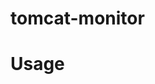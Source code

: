 # tomcat-monitor

# Usage 

<pre>

<Valve className="br.uaijug.tomcat.monitoring.valve.VmDynamicValve" 
            url="http://localhost"
            port="8086" 
            username="root"
            password="root" 
         databaseName="tomcat-monitor-vm"
              valveRate="random_request"
              debug="false" />

<pre/>

<pre>

<Valve className="br.uaijug.tomcat.monitoring.valve.VmValve" 
            url="http://localhost"
            port="8086" 
            username="root"
            password="root" 
         databaseName="tomcat-monitor-vm"
              valveRate="request"
              debug="false" />

<pre/>

<pre>

<Valve className="br.uaijug.tomcat.monitoring.valve.OsValve" 
            url="http://localhost"
            port="8086" 
            username="root"
            password="root" 
         databaseName="tomcat-monitor-os"
              valveRate="request"
              debug="true" />

<pre/>

<pre>
  <Valve className="br.uaijug.tomcat.monitoring.valve.DataSourceValve" 
            url="http://localhost"
            port="8086" 
            username="root"
            password="root" 
         databaseName="tomcat-monitor-ds"
              valveRate="request" 
          datasourceName="jdbc/desenvolvimentoDB2DataSource" 
          context = "/"
          debug="false"/>

<pre/>
